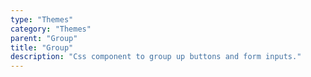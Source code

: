 ```yaml
---
type: "Themes"
category: "Themes"
parent: "Group"
title: "Group"
description: "Css component to group up buttons and form inputs."
---
```

